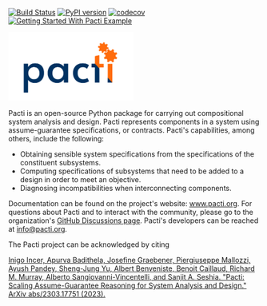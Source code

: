 [![Build Status](https://github.com/pacti-org/pacti/actions/workflows/pacti_development.yml/badge.svg)](https://github.com/pacti-org/pacti/actions/workflows/pacti_development.yml)
[![PyPI version](https://badge.fury.io/py/pacti.svg)](https://badge.fury.io/py/pacti)
[![codecov](https://codecov.io/gh/pacti-org/pacti/branch/main/graph/badge.svg)](https://codecov.io/gh/pacti-org/pacti)
[![Getting Started With Pacti Example](https://colab.research.google.com/assets/colab-badge.svg)](https://colab.research.google.com/drive/1muppEkj1K4vowBuS1C8plCouCdK50iio?usp=sharing)


<img alt="Logo in light and dark mode." src="https://raw.githubusercontent.com/pacti-org/media/main/docs/logos/pacti_colorful.png" width="250">


Pacti is an open-source Python package for carrying out compositional system analysis and design. Pacti represents components in a
system using assume-guarantee specifications, or contracts. Pacti's capabilities, among others, include the following:

- Obtaining sensible system specifications from the specifications of the constituent subsystems.
- Computing specifications of subsystems that need to be added to a design in order to meet an objective.
- Diagnosing incompatibilities when interconnecting components.


Documentation can be found on the project's website: www.pacti.org.
For questions about Pacti and to interact with the community, please go to the organization's [GitHub Discussions page](https://github.com/orgs/pacti-org/discussions).
Pacti's developers can be reached at info@pacti.org.

The Pacti project can be acknowledged by citing

[Inigo Incer, Apurva Badithela, Josefine Graebener, Piergiuseppe Mallozzi, Ayush Pandey, Sheng-Jung Yu, Albert Benveniste, Benoit Caillaud, Richard M. Murray, Alberto Sangiovanni-Vincentelli, and Sanjit A. Seshia. 
"Pacti: Scaling Assume-Guarantee Reasoning for System Analysis and Design." ArXiv abs/2303.17751 (2023).](https://arxiv.org/abs/2303.17751)